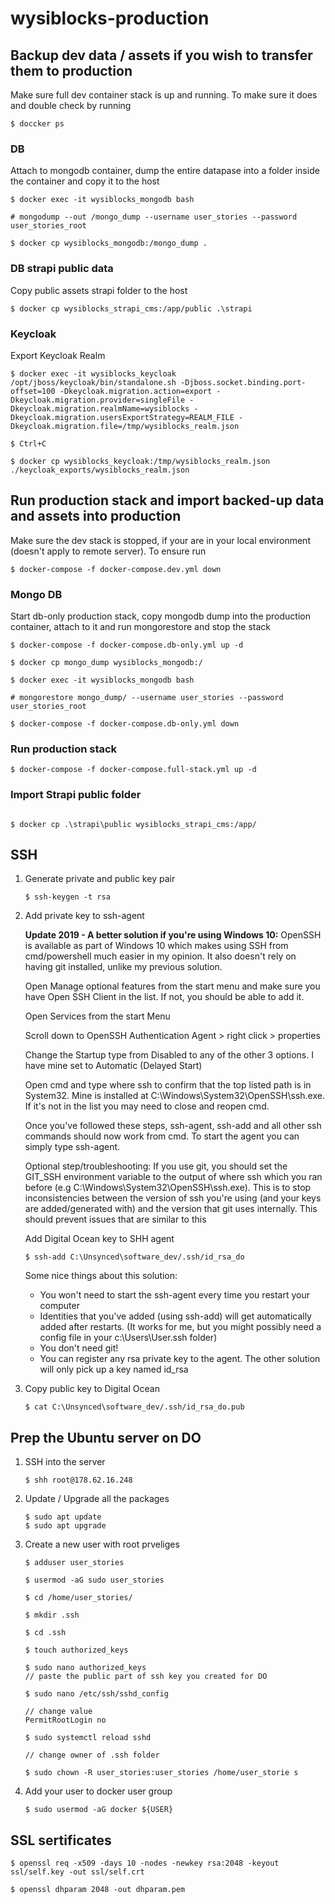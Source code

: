 # wysiblocks-production

## Backup dev data / assets if you wish to transfer them to production

Make sure full dev container stack is up and running. To make sure it does and double check by running

```
$ doccker ps
```

### DB

Attach to mongodb container, dump the entire datapase into a folder inside the container and copy it to the host

```
$ docker exec -it wysiblocks_mongodb bash

# mongodump --out /mongo_dump --username user_stories --password user_stories_root

$ docker cp wysiblocks_mongodb:/mongo_dump .

```

### DB strapi public data

Copy public assets strapi folder to the host

```
$ docker cp wysiblocks_strapi_cms:/app/public .\strapi
```

### Keycloak

Export Keycloak Realm

```
$ docker exec -it wysiblocks_keycloak /opt/jboss/keycloak/bin/standalone.sh -Djboss.socket.binding.port-offset=100 -Dkeycloak.migration.action=export -Dkeycloak.migration.provider=singleFile -Dkeycloak.migration.realmName=wysiblocks -Dkeycloak.migration.usersExportStrategy=REALM_FILE -Dkeycloak.migration.file=/tmp/wysiblocks_realm.json

$ Ctrl+C

$ docker cp wysiblocks_keycloak:/tmp/wysiblocks_realm.json ./keycloak_exports/wysiblocks_realm.json
```

## Run production stack and import backed-up data and assets into production

Make sure the dev stack is stopped, if your are in your local environment (doesn't apply to remote server). To ensure run

```
$ docker-compose -f docker-compose.dev.yml down
```

### Mongo DB

Start db-only production stack, copy mongodb dump into the production container, attach to it and run mongorestore and stop the stack

```
$ docker-compose -f docker-compose.db-only.yml up -d

$ docker cp mongo_dump wysiblocks_mongodb:/

$ docker exec -it wysiblocks_mongodb bash

# mongorestore mongo_dump/ --username user_stories --password user_stories_root

$ docker-compose -f docker-compose.db-only.yml down
```

### Run production stack

```
$ docker-compose -f docker-compose.full-stack.yml up -d
```

### Import Strapi public folder

```

$ docker cp .\strapi\public wysiblocks_strapi_cms:/app/
```

## SSH

1. Generate private and public key pair

   ```
   $ ssh-keygen -t rsa
   ```

2. Add private key to ssh-agent

   **Update 2019 - A better solution if you're using Windows 10:** OpenSSH is available as part of Windows 10 which makes using SSH from cmd/powershell much easier in my opinion. It also doesn't rely on having git installed, unlike my previous solution.

   Open Manage optional features from the start menu and make sure you have Open SSH Client in the list. If not, you should be able to add it.

   Open Services from the start Menu

   Scroll down to OpenSSH Authentication Agent > right click > properties

   Change the Startup type from Disabled to any of the other 3 options. I have mine set to Automatic (Delayed Start)

   Open cmd and type where ssh to confirm that the top listed path is in System32. Mine is installed at C:\Windows\System32\OpenSSH\ssh.exe. If it's not in the list you may need to close and reopen cmd.

   Once you've followed these steps, ssh-agent, ssh-add and all other ssh commands should now work from cmd. To start the agent you can simply type ssh-agent.

   Optional step/troubleshooting: If you use git, you should set the GIT_SSH environment variable to the output of where ssh which you ran before (e.g C:\Windows\System32\OpenSSH\ssh.exe). This is to stop inconsistencies between the version of ssh you're using (and your keys are added/generated with) and the version that git uses internally. This should prevent issues that are similar to this

   Add Digital Ocean key to SHH agent

   ```
   $ ssh-add C:\Unsynced\software_dev/.ssh/id_rsa_do

   ```

   Some nice things about this solution:

   - You won't need to start the ssh-agent every time you restart your computer
   - Identities that you've added (using ssh-add) will get automatically added after restarts. (It works for me, but you might possibly need a config file in your c:\Users\User\.ssh folder)
   - You don't need git!
   - You can register any rsa private key to the agent. The other solution will only pick up a key named id_rsa

3. Copy public key to Digital Ocean
   ```
   $ cat C:\Unsynced\software_dev/.ssh/id_rsa_do.pub
   ```

## Prep the Ubuntu server on DO

1. SSH into the server
   ```
   $ shh root@178.62.16.248
   ```
2. Update / Upgrade all the packages
   ```
   $ sudo apt update
   $ sudo apt upgrade
   ```
3. Create a new user with root prveliges

   ```
   $ adduser user_stories

   $ usermod -aG sudo user_stories

   $ cd /home/user_stories/

   $ mkdir .ssh

   $ cd .ssh

   $ touch authorized_keys

   $ sudo nano authorized_keys
   // paste the public part of ssh key you created for DO

   $ sudo nano /etc/ssh/sshd_config

   // change value
   PermitRootLogin no

   $ sudo systemctl reload sshd

   // change owner of .ssh folder

   $ sudo chown -R user_stories:user_stories /home/user_storie s
   ```

4. Add your user to docker user group
   ```
   $ sudo usermod -aG docker ${USER}
   ```

## SSL sertificates

```
$ openssl req -x509 -days 10 -nodes -newkey rsa:2048 -keyout ssl/self.key -out ssl/self.crt

$ openssl dhparam 2048 -out dhparam.pem
```